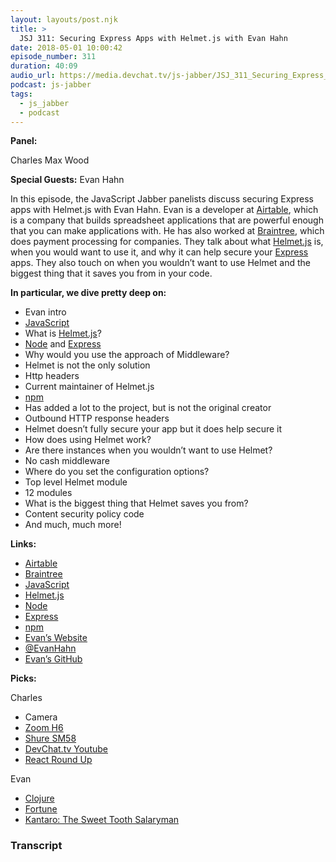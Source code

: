 ```yaml
---
layout: layouts/post.njk
title: >
  JSJ 311: Securing Express Apps with Helmet.js with Evan Hahn
date: 2018-05-01 10:00:42
episode_number: 311
duration: 40:09
audio_url: https://media.devchat.tv/js-jabber/JSJ_311_Securing_Express_Apps_with_Helmet.js_with_Evan_Hahn.mp3
podcast: js-jabber
tags:
  - js_jabber
  - podcast
---
```


**Panel:**

Charles Max Wood

**Special Guests:** Evan Hahn

In this episode, the JavaScript Jabber panelists discuss securing Express apps with Helmet.js with Evan Hahn. Evan is a developer at [Airtable](https://airtable.com/), which is a company that builds spreadsheet applications that are powerful enough that you can make applications with. He has also worked at [Braintree](https://www.braintreepayments.com/), which does payment processing for companies. They talk about what [Helmet.js](https://helmetjs.github.io/) is, when you would want to use it, and why it can help secure your [Express](https://expressjs.com/) apps. They also touch on when you wouldn’t want to use Helmet and the biggest thing that it saves you from in your code.

**In particular, we dive pretty deep on:**

- Evan intro
- [JavaScript](https://www.javascript.com/)
- What is [Helmet.js](https://helmetjs.github.io/)?
- [Node](https://nodejs.org/en/) and [Express](https://expressjs.com/)
- Why would you use the approach of Middleware?
- Helmet is not the only solution
- Http headers
- Current maintainer of Helmet.js
- [npm](https://www.npmjs.com/)
- Has added a lot to the project, but is not the original creator
- Outbound HTTP response headers
- Helmet doesn’t fully secure your app but it does help secure it
- How does using Helmet work?
- Are there instances when you wouldn’t want to use Helmet?
- No cash middleware
- Where do you set the configuration options?
- Top level Helmet module
- 12 modules
- What is the biggest thing that Helmet saves you from?
- Content security policy code
- And much, much more!

**Links:**

- [Airtable](https://airtable.com/)
- [Braintree](https://www.braintreepayments.com/)
- [JavaScript](https://www.javascript.com/)
- [Helmet.js](https://helmetjs.github.io/)
- [Node](https://nodejs.org/en/)
- [Express](https://expressjs.com/)
- [npm](https://www.npmjs.com/)
- [Evan’s Website](https://evanhahn.com/)
- [@EvanHahn](https://twitter.com/evanhahn?lang=en)
- [Evan’s GitHub](https://github.com/EvanHahn)

**Picks:**

Charles

- Camera
- [Zoom H6](https://www.amazon.com/Zoom-H6-Six-Track-Portable-Recorder/dp/B00DFU9BRK/ref=sr_1_3?s=musical-instruments&ie=UTF8&qid=1525105848&sr=1-3&keywords=zoom+h6)
- [Shure SM58](https://www.amazon.com/Shure-SM58-LC-Cardioid-Dynamic-Microphone/dp/B0179T2CM8/ref=sr_1_1_sspa?s=musical-instruments&ie=UTF8&qid=1525105890&sr=1-1-spons&keywords=shure+sm58&psc=1&smid=AZH80ONF88EC1)
- [DevChat.tv Youtube](https://www.youtube.com/c/devchattv)
- [React Round Up](https://devchat.tv/react-round-up)

Evan

- [Clojure](https://clojure.org/)
- [Fortune](https://fortune.js.org/)
- [Kantaro: The Sweet Tooth Salaryman](https://www.imdb.com/title/tt6983520/)

### Transcript
